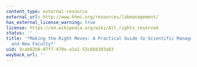 ```yaml
---
content_type: external-resource
external_url: http://www.hhmi.org/resources/labmanagement/
has_external_license_warning: true
license: https://en.wikipedia.org/wiki/All_rights_reserved
status: ''
title: '*Making the Right Moves: A Practical Guide to Scientific Management for Postdocs
  and New Faculty*'
uid: 9cab82b0-07f7-479e-a1a1-53c6bb303a83
wayback_url: ''
---
```

